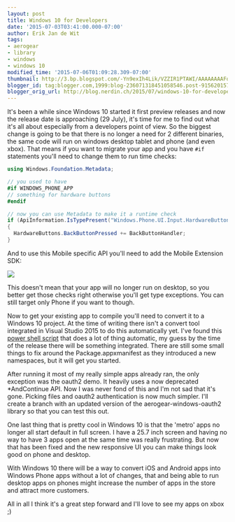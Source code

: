 ```yaml
---
layout: post
title: Windows 10 for Developers
date: '2015-07-03T03:41:00.000-07:00'
author: Erik Jan de Wit
tags:
- aerogear
- library
- windows
- windows 10
modified_time: '2015-07-06T01:09:28.309-07:00'
thumbnail: http://3.bp.blogspot.com/-Yn9exIh4Lik/VZZIR1PTAWI/AAAAAAAAFq4/gymMq-75OHE/s72-c/Extendsions.PNG
blogger_id: tag:blogger.com,1999:blog-236071318451058546.post-9156201573636501934
blogger_orig_url: http://blog.nerdin.ch/2015/07/windows-10-for-developers.html
---
```


It's been a while since Windows 10 started it first preview releases and now the release date is approaching (29 July), it's time for me to find out what it's all about especially from a developers point of view. So the biggest change is going to be that there is no longer a need for 2 different binaries, the same code will run on windows desktop tablet and phone (and even xbox). That means if you want to migrate your app and you have `#if` statements you'll need to change them to run time checks:

```csharp
using Windows.Foundation.Metadata;

// you used to have
#if WINDOWS_PHONE_APP
// something for hardware buttons
#endif

// now you can use Metadata to make it a runtime check
if (ApiInformation.IsTypePresent("Windows.Phone.UI.Input.HardwareButtons"))
{
  HardwareButtons.BackButtonPressed += BackButtonHandler;
}
```

And to use this Mobile specific API you'll need to add the Mobile Extension SDK:

![][1]

This doesn't mean that your app will no longer run on desktop, so you better get those checks right otherwise you'll get type exceptions. You can still target only Phone if you want to though.

Now to get your existing app to compile you'll need to convert it to a Windows 10 project. At the time of writing there isn't a convert tool integrated in Visual Studio 2015 to do this automatically yet. I've found this [power shell script][2] that does a lot of thing automatic, my guess by the time of the release there will be something integrated. There are still some small things to fix around the Package.appxmanifest as they introduced a new namespaces, but it will get you started.

After running it most of my really simple apps already ran, the only exception was the oauth2 demo. It heavily uses a now deprecated *AndContinue API. Now I was never fond of this and I'm not sad that it's gone. Picking files and oauth2 authentication is now much simpler. I'll create a branch with an updated version of the aerogear-windows-oauth2 library so that you can test this out.

One last thing that is pretty cool in Windows 10 is that the 'metro' apps no longer all start default in full screen. I have a 25.7 inch screen and having no way to have 3 apps open at the same time was really frustrating. But now that has been fixed and the new responsive UI you can make things look good on phone and desktop.

With Windows 10 there will be a way to convert iOS and Android apps into Windows Phone apps without a lot of changes, that and being able to run desktop apps on phones might increase the number of apps in the store and attract more customers.

All in all I think it's a great step forward and I'll love to see my apps on xbox ;)

[1]: http://3.bp.blogspot.com/-Yn9exIh4Lik/VZZIR1PTAWI/AAAAAAAAFq4/gymMq-75OHE/s320/Extendsions.PNG
[2]: https://github.com/Win10DevGuideMVA/ProjectUpgradeUtility